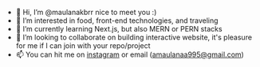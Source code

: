 - 👋 Hi, I’m @maulanakbrr nice to meet you :)
- 👀 I’m interested in food, front-end technologies, and traveling
- 🌱 I’m currently learning Next.js, but also MERN or PERN stacks
- 💞️ I’m looking to collaborate on building interactive website, it's pleasure for me if I can join with your repo/project
- 📫 You can hit me on <a href='https://www.instagram.com/maulanakbrr/' target='_blank'>instagram</a> or email (amaulanaa995@gmail.com)

<!---
maulanakbrr/maulanakbrr is a ✨ special ✨ repository because its `README.md` (this file) appears on your GitHub profile.
You can click the Preview link to take a look at your changes.
--->
